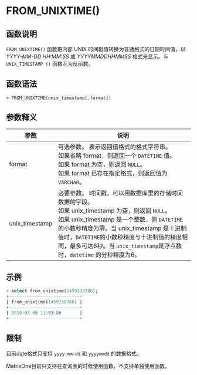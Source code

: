 # **FROM_UNIXTIME()**

## **函数说明**

``FROM_UNIXTIME()`` 函数把内部 UNIX 时间戳值转换为普通格式的日期时间值，以 *YYYY-MM-DD HH:MM:SS* 或 *YYYYMMDDHHMMSS* 格式来显示。与 ``UNIX_TIMESTAMP ()`` 函数互为反函数。

## **函数语法**

```
> FROM_UNIXTIME(unix_timestamp[,format])
```

## **参数释义**

|  参数   | 说明  |
|  ----  | ----  |
| format  | 可选参数。 表示返回值格式的格式字符串。<br> 如果省略 format，则返回一个 ``DATETIME`` 值。 <br>如果 format 为空，则返回 ``NULL``。<br>如果 format 已存在指定格式，则返回值为 ``VARCHAR``。|
|unix_timestamp|必要参数。 时间戳，可以用数据库里的存储时间数据的字段。<br>如果 unix_timestamp 为空，则返回 ``NULL``。 <br>如果 unix_timestamp 是一个整数，则 ``DATETIME`` 的小数秒精度为零。当 unix_timestamp 是十进制值时，``DATETIME``的小数秒精度与十进制值的精度相同，最多可达6秒。当 ``unix_timestamp``是浮点数时，``datetime`` 的分秒精度为6。 |

## **示例**

```sql
> select from_unixtime(1459338786);
+---------------------------+
| from_unixtime(1459338786) |
+---------------------------+
| 2016-03-30 11:53:06       |
+---------------------------+
```

## **限制**

目前date格式只支持 `yyyy-mm-dd` 和 `yyyymmdd` 的数据格式。  

MatrixOne目前只支持在查询表的时候使用函数，不支持单独使用函数。
